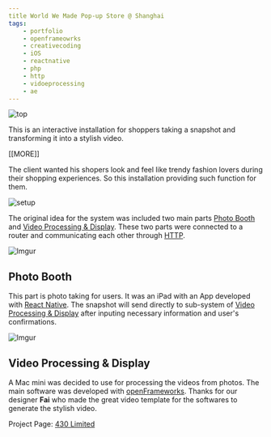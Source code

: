 ```yaml
---
title World We Made Pop-up Store @ Shanghai
tags: 
    - portfolio 
    - openframeowrks 
    - creativecoding 
    - iOS 
    - reactnative 
    - php 
    - http 
    - vidoeprocessing 
    - ae
---
```



![top][img_top]


This is an interactive installation for shoppers taking a snapshot and transforming it into a stylish video.

[[MORE]]

The client wanted his shopers look and feel like trendy fashion lovers during their shopping experiences. So this installation providing such function for them.

![setup][img_setup]


The original idea for the system was included two main parts [Photo Booth](#photo_booth) and [Video Processing & Display](#video_prces). These two parts were connected to a router and communicating each other through [HTTP][ref_http]. 


![Imgur][gif_photo_booth]

<a name="photo_booth"></a>
Photo Booth 
---
This part is photo taking for users. It was an iPad with an App developed with [React Native][ref_react]. The snapshot will send directly to sub-system of [Video Processing & Display](#video_prces) after inputing necessary information and user's confirmations.

![Imgur][gif_template]

<a name="video_prces"></a> 
Video Processing & Display
---
A Mac mini was decided to use for processing the videos from photos. The main software was developed with [openFrameworks][ref_of]. Thanks for our designer **Fai** who made the great video template for the softwares to generate the stylish video.

Project Page: [430 Limited][ref_430]


[ref_http]: https://en.wikipedia.org/wiki/Hypertext_Transfer_Protocol
[ref_react]: https://facebook.github.io/react-native/
[ref_of]: http://openframeworks.cc

[ref_430]: http://430.com.hk/world-we-made-pop-up-store-shanghai/

[img_top]: http://erikccoder.github.io/img/Megawork_top.jpg

[img_setup]: http://erikccoder.github.io/img/megawork_setup.jpg

[gif_photo_booth]: http://i.imgur.com/2G7yPlt.gif

[gif_template]: http://i.imgur.com/glIUkpT.gif
